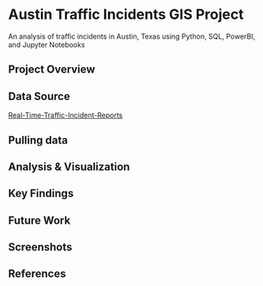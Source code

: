 # Austin Traffic Incidents GIS Project

An analysis of traffic incidents in Austin, Texas using Python, SQL, PowerBI, and Jupyter Notebooks

## Project Overview

## Data Source

[Real-Time-Traffic-Incident-Reports](https://data.austintexas.gov/Transportation-and-Mobility/Real-Time-Traffic-Incident-Reports/dx9v-zd7x/about_data)

## Pulling data

## Analysis & Visualization

## Key Findings

## Future Work

## Screenshots

## References
